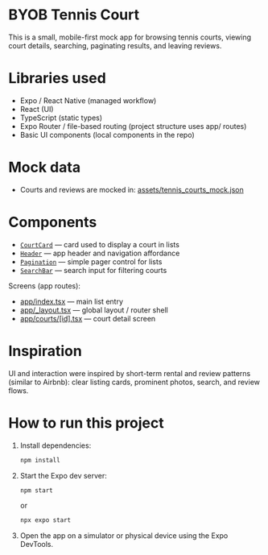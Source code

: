 # BYOB Tennis Court

This is a small, mobile-first mock app for browsing tennis courts, viewing court details, searching, paginating results, and leaving reviews.

# Libraries used

- Expo / React Native (managed workflow)
- React (UI)
- TypeScript (static types)
- Expo Router / file-based routing (project structure uses app/ routes)
- Basic UI components (local components in the repo)

# Mock data

- Courts and reviews are mocked in: [assets/tennis_courts_mock.json](assets/tennis_courts_mock.json)

# Components

- [`CourtCard`](components/CourtCard.tsx) — card used to display a court in lists
- [`Header`](components/Header.tsx) — app header and navigation affordance
- [`Pagination`](components/Pagination.tsx) — simple pager control for lists
- [`SearchBar`](components/SearchBar.tsx) — search input for filtering courts

Screens (app routes):

- [app/index.tsx](app/index.tsx) — main list entry
- [app/\_layout.tsx](app/_layout.tsx) — global layout / router shell
- [app/courts/[id].tsx](app/courts/[id].tsx) — court detail screen

# Inspiration

UI and interaction were inspired by short-term rental and review patterns (similar to Airbnb): clear listing cards, prominent photos, search, and review flows.

# How to run this project

1. Install dependencies:
   ```sh
   npm install
   ```
2. Start the Expo dev server:
   ```sh
   npm start
   ```
   or
   ```sh
   npx expo start
   ```
3. Open the app on a simulator or physical device using the Expo DevTools.
